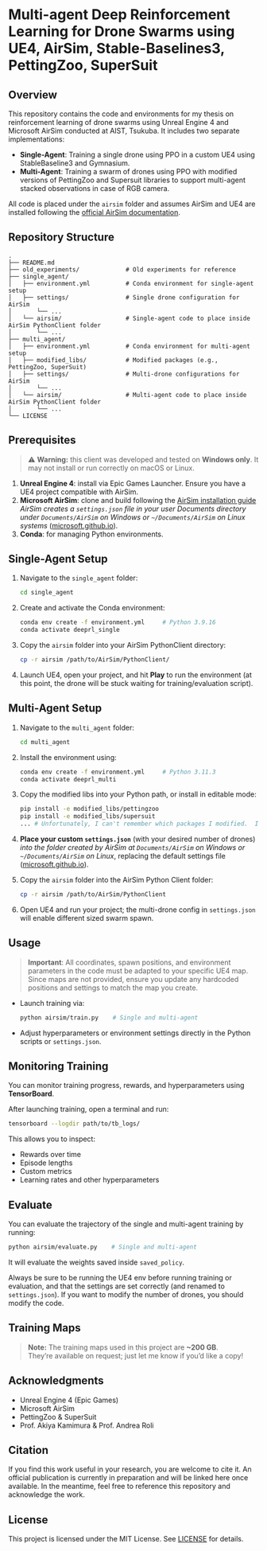 # Multi-agent Deep Reinforcement Learning for Drone Swarms using UE4, AirSim, Stable-Baselines3, PettingZoo, SuperSuit

## Overview

This repository contains the code and environments for my thesis on reinforcement learning of drone swarms using Unreal Engine 4 and Microsoft AirSim conducted at AIST, Tsukuba. It includes two separate implementations:

* **Single-Agent**: Training a single drone using PPO in a custom UE4 using StableBaseline3 and Gymnasium.
* **Multi-Agent**: Training a swarm of drones using PPO with modified versions of PettingZoo and Supersuit libraries to support multi-agent stacked observations in case of RGB camera.

All code is placed under the `airsim` folder and assumes AirSim and UE4 are installed following the [official AirSim documentation](https://microsoft.github.io/AirSim/).

## Repository Structure

```
.
├── README.md
├── old_experiments/             # Old experiments for reference
├── single_agent/
│   ├── environment.yml          # Conda environment for single-agent setup
│   ├── settings/                # Single drone configuration for AirSim
│       └── ...
│   └── airsim/                  # Single-agent code to place inside AirSim PythonClient folder
│       └── ...
├── multi_agent/
│   ├── environment.yml          # Conda environment for multi-agent setup
│   ├── modified_libs/           # Modified packages (e.g., PettingZoo, SuperSuit)
│   ├── settings/                # Multi-drone configurations for AirSim
│       └── ...
│   └── airsim/                  # Multi-agent code to place inside AirSim PythonClient folder
│       └── ...
└── LICENSE
```

## Prerequisites
> ⚠️ **Warning:**  this client was developed and tested on **Windows only**. It may not install or run correctly on macOS or Linux.
> 
1. **Unreal Engine 4**: install via Epic Games Launcher. Ensure you have a UE4 project compatible with AirSim.
2. **Microsoft AirSim**: clone and build following the [AirSim installation guide](https://microsoft.github.io/AirSim/) *AirSim creates a `settings.json` file in your user Documents directory under `Documents/AirSim` on Windows or `~/Documents/AirSim` on Linux systems* ([microsoft.github.io](https://microsoft.github.io/AirSim/settings/)).
3. **Conda**: for managing Python environments.

## Single-Agent Setup

1. Navigate to the `single_agent` folder:

   ```bash
   cd single_agent
   ```
2. Create and activate the Conda environment:

   ```bash
   conda env create -f environment.yml     # Python 3.9.16 
   conda activate deeprl_single
   ```
3. Copy the `airsim` folder into your AirSim PythonClient directory:

   ```bash
   cp -r airsim /path/to/AirSim/PythonClient/
   ```
4. Launch UE4, open your project, and hit **Play** to run the environment (at this point, the drone will be stuck waiting for training/evaluation script).

## Multi-Agent Setup

1. Navigate to the `multi_agent` folder:

   ```bash
   cd multi_agent
   ```
2. Install the environment using:

   ```bash
   conda env create -f environment.yml     # Python 3.11.3 
   conda activate deeprl_multi
   ```
3. Copy the modified libs into your Python path, or install in editable mode:

   ```bash
   pip install -e modified_libs/pettingzoo
   pip install -e modified_libs/supersuit
   ... # Unfortunately, I can't remember which packages I modified.  I advice you to install all of them to avoid bugs.
   ```
4. **Place your custom `settings.json`** (with your desired number of drones) *into the folder created by AirSim at `Documents/AirSim` on Windows or `~/Documents/AirSim` on Linux*, replacing the default settings file ([microsoft.github.io](https://microsoft.github.io/AirSim/settings/)).
5. Copy the `airsim` folder into the AirSim Python Client folder:

   ```bash
   cp -r airsim /path/to/AirSim/PythonClient
   ```
6. Open UE4 and run your project; the multi-drone config in `settings.json` will enable different sized swarm spawn.

## Usage

> **Important**: All coordinates, spawn positions, and environment parameters in the code must be adapted to your specific UE4 map. Since maps are not provided, ensure you update any hardcoded positions and settings to match the map you create.
>
* Launch training via:

  ```bash
  python airsim/train.py    # Single and multi-agent
  ```

* Adjust hyperparameters or environment settings directly in the Python scripts or `settings.json`.

## Monitoring Training

You can monitor training progress, rewards, and hyperparameters using **TensorBoard**.

After launching training, open a terminal and run:

```bash
tensorboard --logdir path/to/tb_logs/
```

This allows you to inspect:

* Rewards over time
* Episode lengths
* Custom metrics
* Learning rates and other hyperparameters

## Evaluate

You can evaluate the trajectory of the single and multi-agent training by running:

  ```bash
  python airsim/evaluate.py    # Single and multi-agent
  ```

It will evaluate the weights saved inside `saved_policy`.

Always be sure to be running the UE4 env before running training or evaluation, and that the settings are set correctly (and renamed to `settings.json`). If you want to modify the number of drones, you should modify the code.

## Training Maps

> **Note:** The training maps used in this project are **~200 GB**.  
> They’re available on request; just let me know if you’d like a copy!

## Acknowledgments

* Unreal Engine 4 (Epic Games)
* Microsoft AirSim
* PettingZoo & SuperSuit
* Prof. Akiya Kamimura & Prof. Andrea Roli

## Citation

If you find this work useful in your research, you are welcome to cite it. An official publication is currently in preparation and will be linked here once available. In the meantime, feel free to reference this repository and acknowledge the work.

## License

This project is licensed under the MIT License. See [LICENSE](LICENSE) for details.

